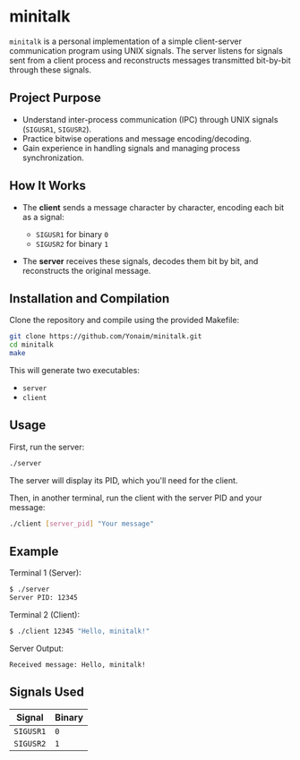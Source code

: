 # minitalk

`minitalk` is a personal implementation of a simple client-server communication program using UNIX signals. The server listens for signals sent from a client process and reconstructs messages transmitted bit-by-bit through these signals.

## Project Purpose

- Understand inter-process communication (IPC) through UNIX signals (`SIGUSR1`, `SIGUSR2`).
- Practice bitwise operations and message encoding/decoding.
- Gain experience in handling signals and managing process synchronization.

## How It Works

- The **client** sends a message character by character, encoding each bit as a signal:
  - `SIGUSR1` for binary `0`
  - `SIGUSR2` for binary `1`

- The **server** receives these signals, decodes them bit by bit, and reconstructs the original message.

## Installation and Compilation

Clone the repository and compile using the provided Makefile:

```bash
git clone https://github.com/Yonaim/minitalk.git
cd minitalk
make
```

This will generate two executables:
- `server`
- `client`

## Usage

First, run the server:

```bash
./server
```

The server will display its PID, which you'll need for the client.

Then, in another terminal, run the client with the server PID and your message:

```bash
./client [server_pid] "Your message"
```

## Example

Terminal 1 (Server):

```bash
$ ./server
Server PID: 12345
```

Terminal 2 (Client):

```bash
$ ./client 12345 "Hello, minitalk!"
```

Server Output:

```
Received message: Hello, minitalk!
```

## Signals Used

| Signal    | Binary |
|-----------|--------|
| `SIGUSR1` | `0`    |
| `SIGUSR2` | `1`    |
